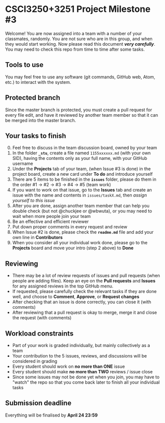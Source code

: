 # CSCI3250+3251 Project Milestone #3

Welcome! You are now assigned into a team with a number of your classmates, randomly. You are not sure who are in this group, and when they would start working. Now please read this document ***very carefully***. You may need to check this repo from time to time after some tasks.

## Tools to use
You may feel free to use any software (git commands, GitHub web, Atom, etc.) to interact with the system.

## Protected branch
Since the master branch is protected, you must create a pull request for every file edit, and have it reviewed by another team member so that it can be merged into the master branch.

## Your tasks to finish
0. Feel free to discuss in the team discussion board, owned by your team
1. In the folder **`_stu`**, create a file named `1155xxxxxx.md` (with your own SID), having the contents only as your full name, with your GitHub username
2. Under the **Projects** tab of your team, (when Issue #3 is done) in the project board, create a new card under **To do** and introduce yourself
3. There are 5 items to be finished in the **`issues`** folder, please do them in the order #1 -> #2 -> #3 -> #4 -> #5 (team work)
4. If you want to work on that issue, go to the **Issues** tab and create an issue with the name and contents in `issues/taskX.md`, then *assign yourself to this issue*
5. After you are done, assign another team member that can help you double check (but not @chuckjee or @wbwuta), or you may need to wait when more people join your team
6. Be an effective and efficient reviewer
7. Put down proper comments in every request and review
8. When Issue #2 is done, please check the **`readme.md`** file and add your own line in **Contributors**
9. When you consider all your individual work done, please go to the **Projects** board and move your intro (step 2 above) to **Done**

## Reviewing
- There may be a lot of review requests of issues and pull requests (when people are adding files). Keep an eye on the **Pull requests** and **Issues** for any assigned reviews in the top GitHub menu.
- If requested, please carefully check the relevant tasks if they are done well, and choose to **Comment**, **Approve**, or **Request changes**
- After checking that an issue is done correctly, you can close it (with comments)
- After reviewing that a pull request is okay to merge, merge it and close the request (with comments)

## Workload constraints
- Part of your work is graded individually, but mainly collectively as a team
- Your contribution to the 5 issues, reviews, and discussions will be considered in grading
- Every student should work on **no more than ONE** issue
- Every student should make **no more than TWO** reviews / issue close
- Since some issues may not be done yet when you join, you may have to "watch" the repo so that you come back later to finish all your individual tasks

## Submission deadline
Everything will be finalised by **April 24 23:59**
